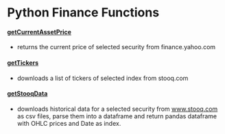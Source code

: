# Python Finance Functions

#### [getCurrentAssetPrice](https://github.com/arendarski/getCurrentAssetPrice)
- returns the current price of selected security from finance.yahoo.com

#### [getTickers](https://github.com/arendarski/getTickers)
- downloads a list of tickers of selected index from stooq.com

#### [getStooqData](https://github.com/arendarski/getStooqData)
-  downloads historical data for a selected security from www.stooq.com as csv files, parse them into a dataframe and return pandas dataframe with OHLC prices and Date as index.
